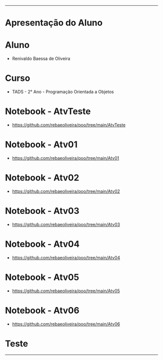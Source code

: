 <hr>

# Apresentação do Aluno

# Aluno
+ Renivaldo Baessa de Oliveira

# Curso
+ TADS - 2° Ano - Programação Orientada a Objetos

# Notebook - AtvTeste
+ https://github.com/rebaeoliveira/poo/tree/main/AtvTeste

# Notebook - Atv01
+ https://github.com/rebaeoliveira/poo/tree/main/Atv01

# Notebook - Atv02
+ https://github.com/rebaeoliveira/poo/tree/main/Atv02

# Notebook - Atv03
+ https://github.com/rebaeoliveira/poo/tree/main/Atv03

# Notebook - Atv04
+ https://github.com/rebaeoliveira/poo/tree/main/Atv04

# Notebook - Atv05
+ https://github.com/rebaeoliveira/poo/tree/main/Atv05

# Notebook - Atv06
+ https://github.com/rebaeoliveira/poo/tree/main/Atv06

# Teste

<hr>
